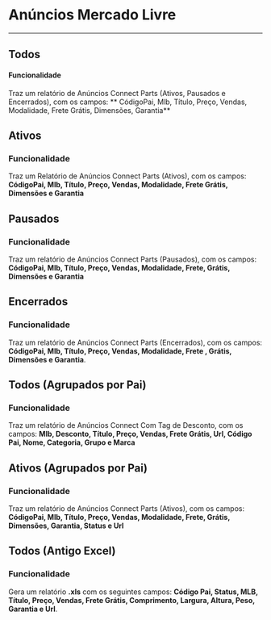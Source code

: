 # Anúncios Mercado Livre

---

## Todos

#### Funcionalidade

Traz um relatório de Anúncios Connect Parts (Ativos, Pausados e Encerrados), com os campos: ** CódigoPai, Mlb, Título, Preço, Vendas, Modalidade, Frete Grátis, Dimensões, Garantia**

## Ativos

### Funcionalidade

Traz um Relatório de Anúncios Connect Parts (Ativos), com os campos: **CódigoPai, Mlb, Título, Preço, Vendas, Modalidade, Frete Grátis, Dimensões e Garantia**

## Pausados

### Funcionalidade

Traz um relatório de Anúncios Connect Parts (Pausados), com os campos: **CódigoPai, Mlb, Título, Preço, Vendas, Modalidade, Frete, Grátis, Dimensões e Garantia**

## Encerrados

### Funcionalidade

Traz um relatório de Anúncios Connect Parts (Encerrados), com os campos: **CódigoPai, Mlb, Título, Preço, Vendas, Modalidade, Frete , Grátis, Dimensões e Garantia**.

## Todos (Agrupados por Pai)

### Funcionalidade

Traz um relatório de Anúncios Connect Com Tag de Desconto, com os campos: **Mlb, Desconto, Título, Preço, Vendas, Frete Grátis, Url, Código Pai, Nome, Categoria, Grupo e Marca**


## Ativos (Agrupados por Pai)

### Funcionalidade

Traz um relatório de Anúncios Connect Parts (Ativos), com os campos: **CódigoPai, Mlb, Título, Preço, Vendas, Modalidade, Frete, Grátis, Dimensões, Garantia, Status e Url**

## Todos (Antigo Excel)

### Funcionalidade

Gera um relatório **.xls** com os seguintes campos: **Código Pai, Status, MLB, Título, Preço, Vendas, Frete Grátis, Comprimento, Largura, Altura, Peso, Garantia e Url**.
